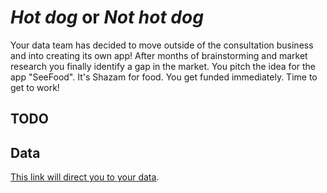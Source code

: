 # _Hot dog_ or _Not hot dog_

Your data team has decided to move outside of the consultation business and into creating its own app! After months of brainstorming and market research you finally identify a gap in the market. You pitch the idea for the app "SeeFood". It's Shazam for food. You get funded immediately. Time to get to work!

## TODO

## Data

[This link will direct you to your data](https://www.kaggle.com/yashvrdnjain/hotdognothotdog#__sid=js0).
